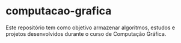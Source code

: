 # computacao-grafica
Este repositório tem como objetivo armazenar algoritmos, estudos e projetos desenvolvidos durante o curso de Computação Gráfica.
